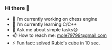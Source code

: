 ### Hi there 👋
- 🔭 I’m currently working on chess engine
- 🌱 I’m currently learning C/C++
- 💬 Ask me about simple tasks😄
- 📫 How to reach me: mole79799@gmail.com
- ⚡ Fun fact: solved Rubic's cube in 10 sec.
